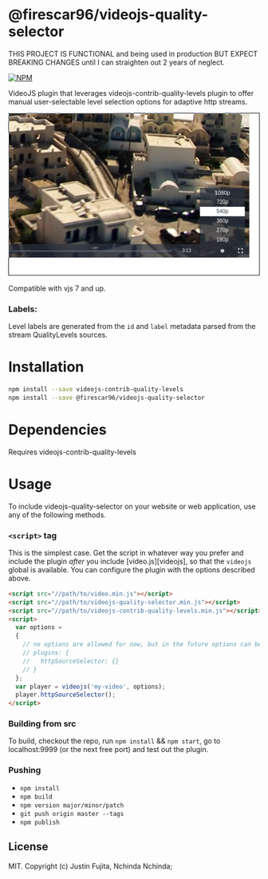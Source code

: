 # @firescar96/videojs-quality-selector

THIS PROJECT IS FUNCTIONAL and being used in production BUT EXPECT BREAKING CHANGES until I can straighten out 2 years of neglect.

[![NPM](https://nodei.co/npm/@firescar96/videojs-quality-selector.png)](https://nodei.co/npm/@firscar96/videojs-quality-selector)

VideoJS plugin that leverages videojs-contrib-quality-levels plugin to offer manual user-selectable level selection options for adaptive http streams.


![Alt text](example.png "Source selector")

Compatible with vjs 7 and up.

### Labels:
Level labels are generated from the ```id``` and ```label``` metadata parsed from the stream QualityLevels sources.


# Installation

```sh
npm install --save videojs-contrib-quality-levels
npm install --save @firescar96/videojs-quality-selector
```

# Dependencies
Requires videojs-contrib-quality-levels

# Usage

To include videojs-quality-selector on your website or web application, use any of the following methods.

### `<script>` tag

This is the simplest case. Get the script in whatever way you prefer and include the plugin _after_ you include [video.js][videojs], so that the `videojs` global is available. You can configure the plugin with the options described above.  

```html
<script src="//path/to/video.min.js"></script>
<script src="//path/to/videojs-quality-selector.min.js"></script>
<script src="//path/to/videojs-contrib-quality-levels.min.js"></script>
<script>
  var options =
  {
    // no options are allowed for now, but in the future options can be placed here
    // plugins: {
    //   httpSourceSelector: {}
    // }
  };
  var player = videojs('my-video', options);
  player.httpSourceSelector();
</script>
```


### Building from src
To build, checkout the repo, run ```npm install``` && ```npm start```,
go to localhost:9999 (or the next free port) and test out the plugin.

### Pushing
* ```npm install```
* ```npm build```
* ```npm version major/minor/patch```
* ```git push origin master --tags```
* ```npm publish```

## License

MIT. Copyright (c) Justin Fujita, Nchinda Nchinda;
